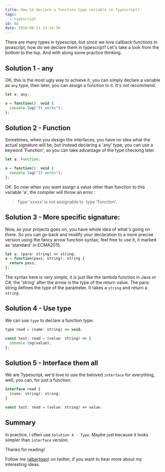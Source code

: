 ```yaml
---
title: How to declare a function type variable in Typescript?
tags:
  - typescript
id: 48
date: 2016-08-11 13:24:36
---
```


There are many types in typescript, but since we love callback functions in javascript, how do we declare them in typescript? Let's take a look from the bottom to the top. And with along some practice thinking.

<!--more-->

## Solution 1 - any

OK, this is the most ugly way to achieve it, you can simply declare a variable as `any` type, then later, you can assign a function to it. It's not recommend.

```javascript
let a: any;

a = function(): void {
  console.log("It works");
};
```

## Solution 2 - Function

Sometimes, when you design the interfaces, you have no idea what the actual signature will be, but instead declaring a 'any' type, you can use a keyword 'Function', so you can take advantage of the type checking later.

```javascript
let a: Function;

a = function(): void {
  console.log("It works");
};
```

OK. So now when you want assign a value other than function to this variable 'a', the compiler will throw an error :

> Type 'xxxxx' is not assignable to  type 'Function'.

## Solution 3 - More specific signature:

Now, as your projects goes on, you have whole idea of what's going on there. So you can go back and modify your declaration to a more precise version using the fancy arrow function syntax, feel free to use it, it marked as 'standard' in ECMA2015.

```javascript
let a: (para: string) => string;
a = function(pass: string): string {
  return pass;
};
```

The syntax here is very simple, it is just like the lambda function in Java or C#, the 'string' after the arrow is the type of the return value. The para: string defines the type of the parameter. It takes a `string` and return a `string`.

## Solution 4 - Use type

We can use `type` to declare a function type:

```javascript
type read = (name: string) => void;

const test: read = (value: string) => {
  console.log(value);
};
```

## Solution 5 - Interface them all

We are Typescript, we'd love to use the beloved `interface` for everything, well, you can, for just a function.

```javascript
interface read {
  (name: string): string;
}

const test: read = (value: string) => value;
```

## Summary

In practice, I often use `Solution 4 - Type`. Maybe just because it looks simpler than `interface` version.

Thanks for reading!

Follow me (<a href='https://twitter.com/albertgao' target="_blank" rel="noopener noreferrer">albertgao</a>) on twitter, if you want to hear more about my interesting ideas.
